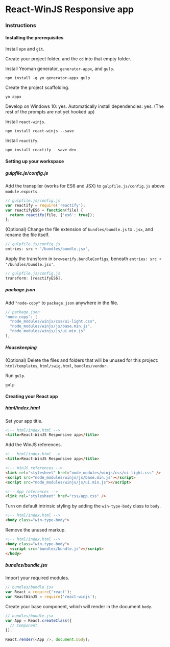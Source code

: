 React-WinJS Responsive app
============

### Instructions

#### Installing the prerequisites

Install `npm` and `git`.

Create your project folder, and the `cd` into that empty folder.

Install Yeoman generator, `generator-appx`, and `gulp`.
```
npm install -g yo generator-appx gulp
```

Create the project scaffolding.
```
yo appx
```
Develop on Windows 10: yes.
Automatically install dependencies: yes.
(The rest of the prompts are not yet hooked up)

Install `react-winjs`.
```
npm install react-winjs --save
```

Install `reactify`.
```
npm install reactify --save-dev
```

#### Setting up your workspace

##### gulpfile.js/config.js

Add the transpiler (works for ES6 and JSX) to `gulpfile.js/config.js` above `module.exports`.
```javascript
// gulpfile.js/config.js
var reactify = require('reactify');
var reactifyES6 = function(file) {
  return reactify(file, {'es6': true});
};
```

(Optional) Change the file extension of `bundles/bundle.js` to `.jsx`, and rename the file itself.
```javascript
// gulpfile.js/config.js
entries: src + '/bundles/bundle.jsx',
```

Apply the transform in `browserify.bundleConfigs`, beneath `entries: src + '/bundles/bundle.jsx'`.
```javascript
// gulpfile.js/config.js
transform: [reactifyES6],
```

##### package.json

Add `"node-copy"` to `package.json` anywhere in the file.
```javascript
// package.json
"node-copy": [
  "node_modules/winjs/css/ui-light.css",
  "node_modules/winjs/js/base.min.js",
  "node_modules/winjs/js/ui.min.js"
],
```

##### Housekeeping

(Optional) Delete the files and folders that will be unused for this project: `html/templates`, `html/swig.html`, `bundles/vendor`.

Run `gulp`.
```
gulp
```

#### Creating your React app

##### html/index.html

Set your app title.
```html
<!-- html/index.html -->
<title>React-WinJS Responsive app</title>
```

Add the WinJS references.
```html
<!-- html/index.html -->
<title>React-WinJS Responsive app</title>

<!-- WinJS references -->
<link rel="stylesheet" href="node_modules/winjs/css/ui-light.css" />
<script src="node_modules/winjs/js/base.min.js"></script>
<script src="node_modules/winjs/js/ui.min.js"></script>

<!-- App references -->
<link rel="stylesheet" href="css/app.css" />
```

Turn on default intrinsic styling by adding the `win-type-body` class to `body`.
```html
<!-- html/index.html -->
<body class="win-type-body">
```

Remove the unused markup.
```html
<!-- html/index.html -->
<body class="win-type-body">
  <script src="bundles/bundle.js"></script>
</body>
```

##### bundles/bundle.jsx

Import your required modules.
```javascript
// bundles/bundle.jsx
var React = require('react');
var ReactWinJS = require('react-winjs');
```

Create your base component, which will render in the document `body`.
```javascript
// bundles/bundle.jsx
var App = React.createClass({
  // Component
});

React.render(<App />, document.body);
```
